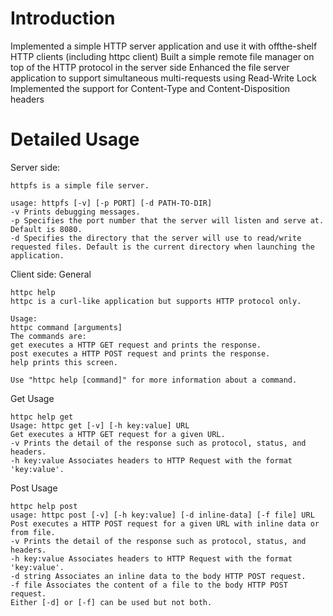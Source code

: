 # Introduction
Implemented a simple HTTP server application and use it with offthe-shelf HTTP clients (including httpc client)
Built a simple remote file manager on top of the HTTP protocol in the server side
Enhanced the file server application to support simultaneous multi-requests using Read-Write Lock
Implemented the support for Content-Type and Content-Disposition headers

# Detailed Usage
Server side:
```
httpfs is a simple file server.

usage: httpfs [-v] [-p PORT] [-d PATH-TO-DIR]
-v Prints debugging messages.
-p Specifies the port number that the server will listen and serve at. Default is 8080.
-d Specifies the directory that the server will use to read/write requested files. Default is the current directory when launching the
application.
```

Client side:
General
```
httpc help
httpc is a curl-like application but supports HTTP protocol only. 

Usage:
httpc command [arguments]
The commands are:
get executes a HTTP GET request and prints the response.
post executes a HTTP POST request and prints the response.
help prints this screen.

Use "httpc help [command]" for more information about a command.
```

Get Usage
```
httpc help get
Usage: httpc get [-v] [-h key:value] URL
Get executes a HTTP GET request for a given URL.
-v Prints the detail of the response such as protocol, status, and headers.
-h key:value Associates headers to HTTP Request with the format 'key:value'.
```

Post Usage
```
httpc help post
usage: httpc post [-v] [-h key:value] [-d inline-data] [-f file] URL
Post executes a HTTP POST request for a given URL with inline data or from file.
-v Prints the detail of the response such as protocol, status, and headers.
-h key:value Associates headers to HTTP Request with the format 'key:value'.
-d string Associates an inline data to the body HTTP POST request.
-f file Associates the content of a file to the body HTTP POST request.
Either [-d] or [-f] can be used but not both.
```
